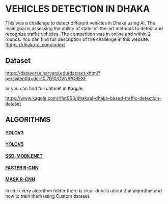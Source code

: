 # VEHICLES DETECTION IN DHAKA

This was a challenge to detect different vehicles in Dhaka using AI. The main goal is assessing the ability of state-of-the-art methods to detect and recognize traffic vehicles. The competition was in online and within 2 rounds. You can find full description of the challenge in this website. 
[https://dhaka-ai.com/index]


## Dataset

https://dataverse.harvard.edu/dataset.xhtml?persistentId=doi:10.7910/DVN/POREXF

or you can find full dataset in Kaggle.

https://www.kaggle.com/rifat963/dhakaai-dhaka-based-traffic-detection-dataset



## ALGORITHMS

#### <a href="https://github.com/LIMON100/Dhaka-AI/tree/master/YoloV3">YOLOV3</a>

#### <a href="https://github.com/LIMON100/Dhaka-AI/tree/master/YoloV5">YOLOV5</a>

#### <a href="https://github.com/LIMON100/Dhaka-AI/tree/master/Ssd_Mobilent_v1">SSD_MOBILENET</a>

#### <a href="https://github.com/LIMON100/Dhaka-AI_Object-Detection/tree/master/Faster-r-cnn">FASTER R-CNN</a>

#### <a href="https://github.com/LIMON100/Dhaka-AI_Object-Detection/tree/master/Faster-r-cnn">MASK R-CNN</a>


Inside every algorithm folder there is clear details about that algorithm and how to train them using Custom dataset.
